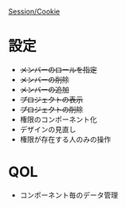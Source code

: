[Session/Cookie](https://v0.dev/chat/5HU9AMDcISA)

# 設定
- ~~メンバーのロールを指定~~
- ~~メンバーの削除~~
- ~~メンバーの追加~~
- ~~プロジェクトの表示~~
- ~~プロジェクトの削除~~
- 権限のコンポーネント化
- デザインの見直し
- 権限が存在する人のみの操作

# QOL
- コンポーネント毎のデータ管理
